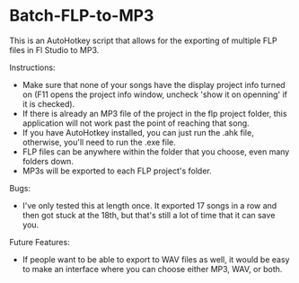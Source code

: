 Batch-FLP-to-MP3
================

This is an AutoHotkey script that allows for the exporting of multiple FLP files in Fl Studio to MP3.

Instructions:

* Make sure that none of your songs have the display project info turned on (F11 opens the project info window, uncheck 'show it on openning' if it is checked).
* If there is already an MP3 file of the project in the flp project folder, this application will not work past the point of reaching that song.
* If you have AutoHotkey installed, you can just run the .ahk file, otherwise, you'll need to run the .exe file.
* FLP files can be anywhere within the folder that you choose, even many folders down.
* MP3s will be exported to each FLP project's folder.

Bugs:

* I've only tested this at length once. It exported 17 songs in a row and then got stuck at the 18th, but that's still a lot of time that it can save you.

Future Features:

* If people want to be able to export to WAV files as well, it would be easy to make an interface where you can choose either MP3, WAV, or both.